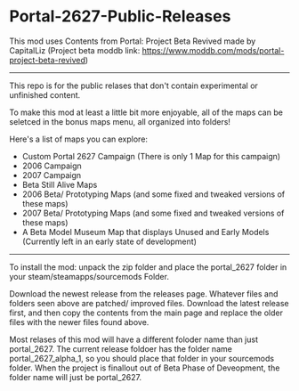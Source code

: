 # Portal-2627-Public-Releases
This mod uses Contents from Portal: Project Beta Revived made by CapitalLiz (Project beta moddb link: https://www.moddb.com/mods/portal-project-beta-revived)
_________________________________________________________________________________________________________________________________________________________________________________________________________________________________________
This repo is for the public relases that don't contain experimental or unfinished content.

To make this mod at least a little bit more enjoyable, all of the maps can be seletced in the bonus maps menu, all organized into folders!

Here's a list of maps you can explore:
* Custom Portal 2627 Campaign (There is only 1 Map for this campaign)
* 2006 Campaign
* 2007 Campaign
* Beta Still Alive Maps
* 2006 Beta/ Prototyping Maps (and some fixed and tweaked versions of these maps)
* 2007 Beta/ Prototyping Maps (and some fixed and tweaked versions of these maps)
* A Beta Model Museum Map that displays Unused and Early Models (Currently left in an early state of development)
_________________________________________________________________________________________________________________________________________________________________________________________________________________________________________
To install the mod: unpack the zip folder and place the portal_2627 folder in your steam/steamapps/sourcemods Folder. 

Download the newest release from the releases page. Whatever files and folders seen above are patched/ improved files. Download the latest release first, and then copy the contents from the main page and replace the older files with the newer files found above. 

Most relases of this mod will have a different foloder name than just portal_2627. The current release foldoer has the folder name portal_2627_alpha_1, so you should place that folder in your sourcemods folder. When the project is finallout out of Beta Phase of Deveopment, the folder name will just be portal_2627.
